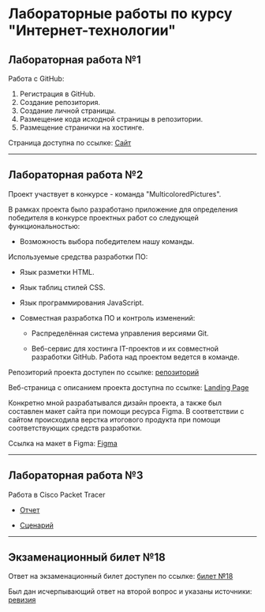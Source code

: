 # Лабораторные работы по курсу "Интернет-технологии"
## Лабораторная работа №1
Работа с GitHub:
1. Регистрация в GitHub.
2. Создание репозитория.
3. Создание личной страницы.
4. Размещение кода исходной страницы в репозитории.
5. Размещение странички на хостинге.

Страница доступна по ссылке: [Сайт](https://mistesh.github.io/itTec/)
___

## Лабораторная работа №2

 Проект участвует в конкурсе - команда "MulticoloredPictures".

В рамках проекта было разработано приложение для определения победителя в конкурсе проектных работ со следующей функциональностью:
* Возможность выбора победителем нашу команды.

Используемые средства разработки ПО:

* Язык разметки HTML.

* Язык таблиц стилей CSS.

* Язык программирования JavaScript.

* Совместная разработка ПО и контроль изменений:

  * Распределённая система управления версиями Git.

  * Веб-сервис для хостинга IT-проектов и их совместной разработки GitHub.
Работа над проектом ведется в команде.

Репозиторий проекта доступен по ссылке: [репозиторий](https://github.com/Tsyreniao/IT_MulticoloredPictures)

Веб-страница с описанием проекта доступна по ссылке: [Landing Page](https://tsyreniao.github.io/IT_MulticoloredPictures/)

Конкретно мной разрабатывался дизайн проекта, а также был составлен макет сайта при помощи ресурса Figma. В соответствии с сайтом происходила верстка итогового продукта при помощи соответствующих средств разработки.

Ссылка на макет в Figma: [Figma](https://www.figma.com/proto/blFZxEeTYMmsLZN8x1RCC6/Untitled?node-id=4%3A100&scaling=min-zoom&page-id=0%3A1)

___

## Лабораторная работа №3

Работа в Cisco Packet Tracer

* [Отчет](https://github.com/Mistesh/itTec/blob/main/src/report.pdf)

* [Сценарий](https://github.com/Mistesh/itTec/blob/main/src/CiscoFile.pka)

___

## Экзаменационный билет №18

Ответ на экзаменационный билет доступен по ссылке: [билет №18](https://github.com/stankin/inet-2022/wiki/exam18)

Был дан исчерпывающий ответ на второй вопрос и указаны источники: [ревизия](https://github.com/stankin/inet-2022/wiki/exam18/_compare/97d91255090ba086d47cb917e8e11dc7b86166ae...b7a1f4bcfd2403197adad64763db8def4d4a4e34)
